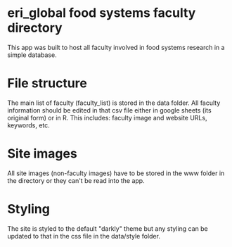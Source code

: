 # eri_global food systems faculty directory
This app was built to host all faculty involved in food systems research in a simple database.

# File structure
The main list of faculty (faculty_list) is stored in the data folder. All faculty information should be edited in that csv file either in google sheets (its original form) or in R. This includes: faculty image and website URLs, keywords, etc.  

# Site images
All site images (non-faculty images) have to be stored in the www folder in the directory or they can't be read into the app. 

# Styling
The site is styled to the default "darkly" theme but any styling can be updated to that in the css file in the data/style folder. 


